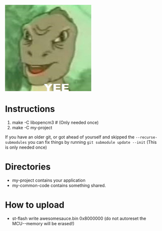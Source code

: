 ![yee](yee.jpg)

# Instructions
 1. make -C libopencm3 # (Only needed once)
 2. make -C my-project

If you have an older git, or got ahead of yourself and skipped the ```--recurse-submodules```
you can fix things by running ```git submodule update --init``` (This is only needed once)

# Directories
* my-project contains your application
* my-common-code contains something shared.

# How to upload
* st-flash write awesomesauce.bin 0x8000000 (do not autoreset the MCU--memory will be erased!)
